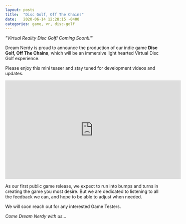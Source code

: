 ```yaml
---
layout: posts
title:  "Disc Golf, Off The Chains"
date:   2020-06-14 12:28:15 -0400
categories: game, vr, disc-golf
---
```


*"Virtual Reality Disc Golf! Coming Soon!!!"*

Dream Nerdy is proud to announce the production of our indie game **Disc Golf, Off The Chains**, which will be an immersive light hearted Virtual Disc Golf experience. 

Please enjoy this mini teaser and stay tuned for development videos and updates. 
<iframe width="560" height="315" src="https://www.youtube.com/embed/Q2s6zVlQmm4" frameborder="0" allow="accelerometer; autoplay; encrypted-media; gyroscope; picture-in-picture" allowfullscreen></iframe>

As our first public game release, we expect to run into bumps and turns in creating the game you most desire. But we are dedicated to listening to all the feedback we can, and hope to be able to adjust when needed.

We will soon reach out for any interested Game Testers. 

*Come Dream Nerdy with us*...